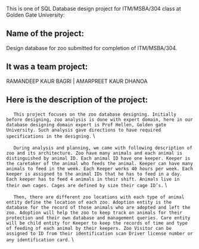 This is one of SQL Database design project for ITM/MSBA/304 class at Golden Gate University: 

## Name of the project:
Design database for zoo submitted for completion of ITM/MSBA/304.

## It was a team project:
RAMANDEEP KAUR BAGRI | AMARPREET KAUR DHANOA

## Here is the description of the project:
&nbsp;&nbsp;&nbsp;&nbsp; ```This project focuses on the zoo database designing. Initially before designing, zoo analysis is done with expert domain, here in our database designing domain expert is Prof Hellen, Golden gate University. Such analysis gave directions to have required specifications in the designing.``` \

&nbsp;&nbsp;&nbsp;&nbsp; ```During analysis and planning, we came with following description of zoo and its architecture. Zoo have many animals and each animal is distinguished by animal ID. Each animal ID have one keeper. Keeper is the caretaker of the animal who feeds the animal. Keeper can have many animals to feed in the week. Each Keeper works 40 hours per week. Each keeper is assigned to the animal IDs that he has to feed in a day. Each keeper has to feed 4 animals in their shift. Animals live in their own cages. Cages are defined by size their cage ID’s.``` \

&nbsp;&nbsp;&nbsp;&nbsp; ```Then, there are different zoo locations with each type of animal entity define the location of each zoo. Adoption entity is the database for the record of those animals who are adopted and left the zoo. Adoption will help the zoo to keep track on animals for their protection and their own database and management queries. Care entity will be child entity for Keeper to keep the records of time and type of feeding of each animal by their keepers. Zoo Visitor can be assigned to ID from their identification scan Driver license number or any identification card.``` \
